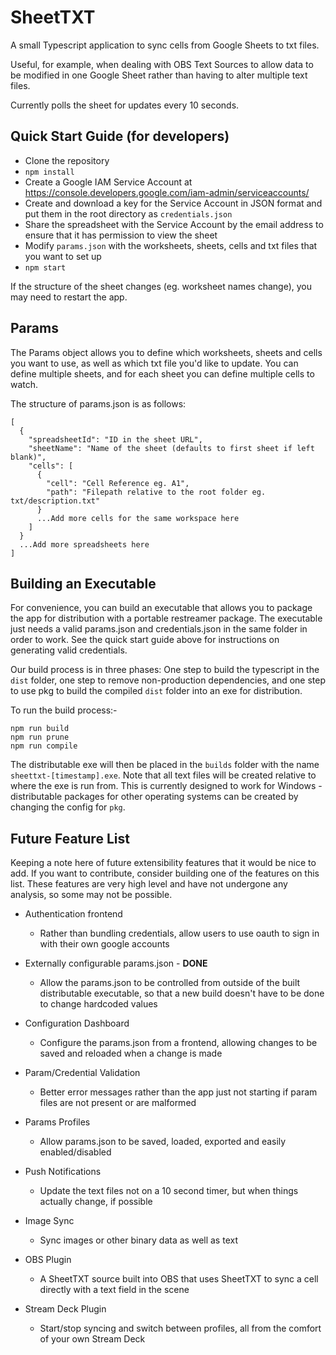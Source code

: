 # SheetTXT

A small Typescript application to sync cells from Google Sheets to txt files.

Useful, for example, when dealing with OBS Text Sources to allow data to be modified in one Google Sheet rather than having to alter multiple text files.

Currently polls the sheet for updates every 10 seconds.

## Quick Start Guide (for developers)

- Clone the repository
- `npm install`
- Create a Google IAM Service Account at https://console.developers.google.com/iam-admin/serviceaccounts/
- Create and download a key for the Service Account in JSON format and put them in the root directory as `credentials.json`
- Share the spreadsheet with the Service Account by the email address to ensure that it has permission to view the sheet
- Modify `params.json` with the worksheets, sheets, cells and txt files that you want to set up
- `npm start`

If the structure of the sheet changes (eg. worksheet names change), you may need to restart the app.

## Params

The Params object allows you to define which worksheets, sheets and cells you want to use, as well as which txt file you'd like to update. You can define multiple sheets, and for each sheet you can define multiple cells to watch.

The structure of params.json is as follows:

```
[
  {
    "spreadsheetId": "ID in the sheet URL",
    "sheetName": "Name of the sheet (defaults to first sheet if left blank)",
    "cells": [
      {
        "cell": "Cell Reference eg. A1",
        "path": "Filepath relative to the root folder eg. txt/description.txt"
      }
      ...Add more cells for the same workspace here
    ]
  }
  ...Add more spreadsheets here
]
```

## Building an Executable

For convenience, you can build an executable that allows you to package the app for distribution with a portable restreamer package. The executable just needs a valid params.json and credentials.json in the same folder in order to work. See the quick start guide above for instructions on generating valid credentials.

Our build process is in three phases: One step to build the typescript in the `dist` folder, one step to remove non-production dependencies, and one step to use pkg to build the compiled `dist` folder into an exe for distribution.

To run the build process:-

```
npm run build
npm run prune
npm run compile
```

The distributable exe will then be placed in the `builds` folder with the name `sheettxt-[timestamp].exe`. Note that all text files will be created relative to where the exe is run from. This is currently designed to work for Windows - distributable packages for other operating systems can be created by changing the config for `pkg`.

## Future Feature List

Keeping a note here of future extensibility features that it would be nice to add. If you want to contribute, consider building one of the features on this list. These features are very high level and have not undergone any analysis, so some may not be possible.

- Authentication frontend
  - Rather than bundling credentials, allow users to use oauth to sign in with their own google accounts

- Externally configurable params.json - **DONE**
  - Allow the params.json to be controlled from outside of the built distributable executable, so that a new build doesn't have to be done to change hardcoded values

- Configuration Dashboard
  - Configure the params.json from a frontend, allowing changes to be saved and reloaded when a change is made

- Param/Credential Validation
  - Better error messages rather than the app just not starting if param files are not present or are malformed

- Params Profiles
  - Allow params.json to be saved, loaded, exported and easily enabled/disabled

- Push Notifications
  - Update the text files not on a 10 second timer, but when things actually change, if possible

- Image Sync
  - Sync images or other binary data as well as text

- OBS Plugin
  - A SheetTXT source built into OBS that uses SheetTXT to sync a cell directly with a text field in the scene

- Stream Deck Plugin
  - Start/stop syncing and switch between profiles, all from the comfort of your own Stream Deck
